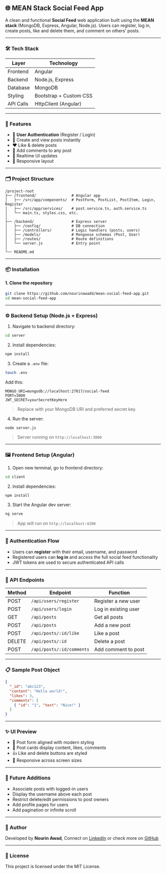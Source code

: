 ## 🌐 MEAN Stack Social Feed App

A clean and functional **Social Feed** web application built using the **MEAN stack** (MongoDB, Express, Angular, Node.js). Users can register, log in, create posts, like and delete them, and comment on others’ posts.

---

### 🛠️ Tech Stack

| Layer     | Technology             |
| --------- | ---------------------- |
| Frontend  | Angular                |
| Backend   | Node.js, Express       |
| Database  | MongoDB                |
| Styling   | Bootstrap + Custom CSS |
| API Calls | HttpClient (Angular)   |

---

### 📸 Features

* 🔐 **User Authentication** (Register / Login)
* 📝 Create and view posts instantly
* ❤️ Like & delete posts
* 💬 Add comments to any post
* 🔄 Realtime UI updates
* 📱 Responsive layout

---

### 🗂️ Project Structure

```
/project-root
├── /frontend/                # Angular app
│   ├── /src/app/components/  # PostForm, PostList, PostItem, Login, Register
│   ├── /src/app/services/    # post.service.ts, auth.service.ts
│   └── main.ts, styles.css, etc.
│
├── /backend/                 # Express server
│   ├── /config/              # DB connection
│   ├── /controllers/         # Logic handlers (posts, users)
│   ├── /models/              # Mongoose schemas (Post, User)
│   ├── /routes/              # Route definitions
│   └── server.js             # Entry point
│
└── README.md
```

---

### 📦 Installation

#### 1. Clone the repository

```bash
git clone https://github.com/nourinawadd/mean-social-feed-app.git
cd mean-social-feed-app
```

---

### ⚙️ Backend Setup (Node.js + Express)

1. Navigate to backend directory:

```bash
cd server
```

2. Install dependencies:

```bash
npm install
```

3. Create a `.env` file:

```bash
touch .env
```

Add this:

```
MONGO_URI=mongodb://localhost:27017/social-feed
PORT=3000
JWT_SECRET=yourSecretKeyHere
```

> Replace with your MongoDB URI and preferred secret key.

4. Run the server:

```bash
node server.js
```

> Server running on `http://localhost:3000`

---

### 🖼️ Frontend Setup (Angular)

1. Open new terminal, go to frontend directory:

```bash
cd client
```

2. Install dependencies:

```bash
npm install
```

3. Start the Angular dev server:

```bash
ng serve
```

> App will run on `http://localhost:4200`

---

### 🔐 Authentication Flow

* Users can **register** with their email, username, and password
* Registered users can **log in** and access the full social feed functionality
* JWT tokens are used to secure authenticated API calls

---

### 🔗 API Endpoints

| Method | Endpoint                  | Function             |
| ------ | ------------------------- | -------------------- |
| POST   | `/api/users/register`     | Register a new user  |
| POST   | `/api/users/login`        | Log in existing user |
| GET    | `/api/posts`              | Get all posts        |
| POST   | `/api/posts`              | Add a new post       |
| POST   | `/api/posts/:id/like`     | Like a post          |
| DELETE | `/api/posts/:id`          | Delete a post        |
| POST   | `/api/posts/:id/comments` | Add comment to post  |

---

### 📋 Sample Post Object

```json
{
  "_id": "abc123",
  "content": "Hello world!",
  "likes": 3,
  "comments": [
    { "id": "1", "text": "Nice!" }
  ]
}
```

---

### ✨ UI Preview

* 📝 Post form aligned with modern styling
* 💬 Post cards display content, likes, comments
* 👍 Like and delete buttons are styled
* 📱 Responsive across screen sizes

---

### 🚧 Future Additions

* Associate posts with logged-in users
* Display the username above each post
* Restrict delete/edit permissions to post owners
* Add profile pages for users
* Add pagination or infinite scroll

---

### 👤 Author

Developed by **Nourin Awad**,
Connect on [LinkedIn](https://www.linkedin.com/in/nourinawad/) or check more on [GitHub](https://github.com/nourinawadd)

---

### 📃 License

This project is licensed under the MIT License.
